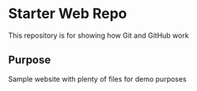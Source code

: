 # Starter Web Repo

This repository is for showing how Git and GitHub work

## Purpose

Sample website with plenty of files for demo purposes
